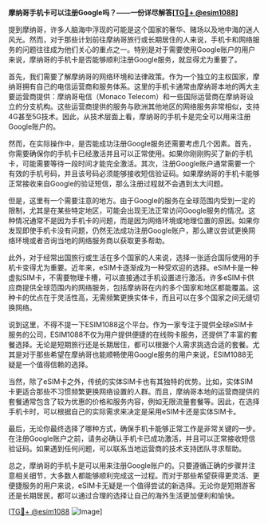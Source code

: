 **摩纳哥手机卡可以注册Google吗？——一份详尽解答[[TG💪+ @esim1088](https://t.me/s/esim1088)]**

提到摩纳哥，许多人脑海中浮现的可能是这个国家的奢华、赌场以及地中海的迷人风光。然而，对于那些计划前往摩纳哥旅行或长期居住的人来说，手机卡和网络服务的问题往往成为他们关心的重点之一。特别是对于需要使用Google账户的用户来说，摩纳哥的手机卡是否能够顺利注册Google服务，就显得尤为重要了。

首先，我们需要了解摩纳哥的网络环境和法律政策。作为一个独立的主权国家，摩纳哥拥有自己的电信运营商和服务体系。这里的手机卡通常由摩纳哥本地的两大主要运营商提供：摩纳哥电信（Monaco Telecom）和一些国际运营商在摩纳哥设立的分支机构。这些运营商提供的服务与欧洲其他地区的网络服务非常相似，支持4G甚至5G技术。因此，从技术层面上看，摩纳哥的手机卡是完全可以用来注册Google账户的。

然而，在实际操作中，是否能成功注册Google服务还需要考虑几个因素。首先，你需要确保你的手机卡已经激活并且可以正常使用。如果你刚刚购买了新的手机卡，可能需要等待一段时间才能完全激活。其次，注册Google账户通常需要一个有效的手机号码，并且该号码必须能够接收短信验证码。如果摩纳哥的手机卡能够正常接收来自Google的验证短信，那么注册过程就不会遇到太大问题。

但是，这里有一个需要注意的地方。由于Google的服务在全球范围内受到一定的限制，尤其是在某些特定地区，可能会出现无法正常访问Google服务的情况。这种情况通常不是因为手机卡的问题，而是因为网络环境或地理位置的原因。如果你发现即使手机卡没有问题，仍然无法成功注册Google账户，那么建议尝试更换网络环境或者咨询当地的网络服务商以获取更多帮助。

此外，对于经常出国旅行或生活在多个国家的人来说，选择一张适合国际使用的手机卡变得尤为重要。近年来，eSIM卡逐渐成为一种受欢迎的选择。eSIM卡是一种虚拟SIM卡，不需要物理卡槽，可以直接通过手机设置进行激活。许多eSIM卡供应商提供全球范围内的网络服务，包括摩纳哥在内的多个国家和地区都能覆盖。这种卡的优点在于灵活性高，无需频繁更换实体卡，而且可以在多个国家之间无缝切换网络。

说到这里，不得不提一下ESIM1088这个平台。作为一家专注于提供全球eSIM卡服务的公司，ESIM1088不仅为用户提供便捷的在线购卡服务，还提供了丰富的套餐选择。无论是短期旅行还是长期居住，都可以根据个人需求挑选合适的套餐。尤其是对于那些希望在摩纳哥也能顺畅使用Google服务的用户来说，ESIM1088无疑是一个值得信赖的选择。

当然，除了eSIM卡之外，传统的实体SIM卡也有其独特的优势。比如，实体SIM卡更适合那些不习惯频繁更换网络设置的人群。而且，摩纳哥本地的运营商提供的套餐通常包含了较为优惠的价格和服务内容，例如无限流量套餐等。因此，在选择手机卡时，可以根据自己的实际需求来决定是采用eSIM卡还是实体SIM卡。

最后，无论你最终选择了哪种方式，确保手机卡能够正常工作是非常关键的一步。在注册Google账户之前，请务必确认手机卡已成功激活，并且可以正常接收短信验证码。如果遇到任何问题，可以联系当地运营商的技术支持团队寻求帮助。

总之，摩纳哥的手机卡是可以用来注册Google账户的。只要遵循正确的步骤并注意相关细节，大多数人都能够顺利完成这一过程。而对于那些希望获得更灵活、更便捷服务的用户来说，eSIM卡无疑是一个值得尝试的新选择。无论你是短期游客还是长期居民，都可以通过合理的选择让自己的海外生活更加便利和愉快。

[[TG💪+ @esim1088](https://t.me/s/esim1088) ![Image](https://i.postimg.cc/4NQfJmqS/Snipaste-2025-05-13-00-14-12.png)]